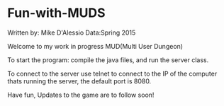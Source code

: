 # Fun-with-MUDS

Written by: Mike D'Alessio
Data:Spring 2015


Welcome to my work in progress MUD(Multi User Dungeon)

To start the program: compile the java files, and run the server class.

To connect to the server use telnet to connect to the IP of the computer thats running the server, the default port is 8080.

Have fun, Updates to the game are to follow soon!
